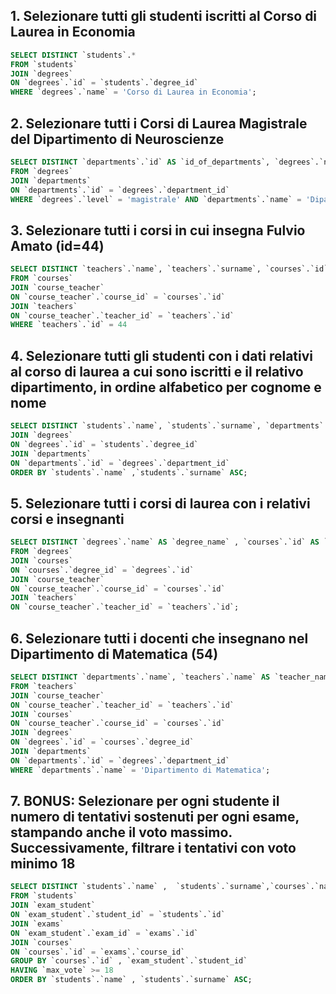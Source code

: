 ## 1. Selezionare tutti gli studenti iscritti al Corso di Laurea in Economia

```sql
SELECT DISTINCT `students`.*
FROM `students`
JOIN `degrees`
ON `degrees`.`id` = `students`.`degree_id`
WHERE `degrees`.`name` = 'Corso di Laurea in Economia';
```

## 2. Selezionare tutti i Corsi di Laurea Magistrale del Dipartimento di Neuroscienze

```sql
SELECT DISTINCT `departments`.`id` AS `id_of_departments`, `degrees`.`name`
FROM `degrees`
JOIN `departments`
ON `departments`.`id` = `degrees`.`department_id`
WHERE `degrees`.`level` = 'magistrale' AND `departments`.`name` = 'Dipartimento di Neuroscienze';
```

## 3. Selezionare tutti i corsi in cui insegna Fulvio Amato (id=44)

```sql
SELECT DISTINCT `teachers`.`name`, `teachers`.`surname`, `courses`.`id` AS `course_id`
FROM `courses`
JOIN `course_teacher`
ON `course_teacher`.`course_id` = `courses`.`id`
JOIN `teachers`
ON `course_teacher`.`teacher_id` = `teachers`.`id`
WHERE `teachers`.`id` = 44
```

## 4. Selezionare tutti gli studenti con i dati relativi al corso di laurea a cui sono iscritti e il relativo dipartimento, in ordine alfabetico per cognome e nome

```sql
SELECT DISTINCT `students`.`name`, `students`.`surname`, `departments`.name AS `name_of_department`, `degrees`.* FROM `students`
JOIN `degrees`
ON `degrees`.`id` = `students`.`degree_id`
JOIN `departments`
ON `departments`.`id` = `degrees`.`department_id`
ORDER BY `students`.`name` ,`students`.`surname` ASC;
```

## 5. Selezionare tutti i corsi di laurea con i relativi corsi e insegnanti

```sql
SELECT DISTINCT `degrees`.`name` AS `degree_name` , `courses`.`id` AS `course_id`, `teachers`.`name` AS `teacher_name`, `teachers`.`surname` AS `teacher_surname`
FROM `degrees`
JOIN `courses`
ON `courses`.`degree_id` = `degrees`.`id`
JOIN `course_teacher`
ON `course_teacher`.`course_id` = `courses`.`id`
JOIN `teachers`
ON `course_teacher`.`teacher_id` = `teachers`.`id`;
```

## 6. Selezionare tutti i docenti che insegnano nel Dipartimento di Matematica (54)

```sql
SELECT DISTINCT `departments`.`name`, `teachers`.`name` AS `teacher_name`, `teachers`.`surname` AS `teacher_surname`
FROM `teachers`
JOIN `course_teacher`
ON `course_teacher`.`teacher_id` = `teachers`.`id`
JOIN `courses`
ON `course_teacher`.`course_id` = `courses`.`id`
JOIN `degrees`
ON `degrees`.`id` = `courses`.`degree_id`
JOIN `departments`
ON `departments`.`id` = `degrees`.`department_id`
WHERE `departments`.`name` = 'Dipartimento di Matematica';
```

## 7. BONUS: Selezionare per ogni studente il numero di tentativi sostenuti per ogni esame, stampando anche il voto massimo. Successivamente, filtrare i tentativi con voto minimo 18

```sql
SELECT DISTINCT `students`.`name` ,  `students`.`surname`,`courses`.`name`, COUNT(`exam_student`.`vote`) AS `number_exam_did` , MAX(`exam_student`.`vote`) AS `max_vote`
FROM `students`
JOIN `exam_student`
ON `exam_student`.`student_id` = `students`.`id`
JOIN `exams`
ON `exam_student`.`exam_id` = `exams`.`id`
JOIN `courses`
ON `courses`.`id` = `exams`.`course_id`
GROUP BY `courses`.`id` , `exam_student`.`student_id`
HAVING `max_vote` >= 18
ORDER BY `students`.`name` , `students`.`surname` ASC;
```
